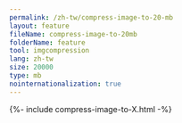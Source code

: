 ```yaml
---
permalink: /zh-tw/compress-image-to-20-mb
layout: feature
fileName: compress-image-to-20mb
folderName: feature
tool: imgcompression
lang: zh-tw
size: 20000
type: mb
nointernationalization: true
---
```

{%- include compress-image-to-X.html -%}       
